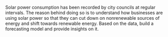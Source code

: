 Solar power consumption has been recorded by city councils at regular intervals. The reason behind doing so is to understand how businesses are using solar power so that they can cut down on nonrenewable sources of energy and shift towards renewable energy. Based on the data, build a forecasting model and provide insights on it. 
